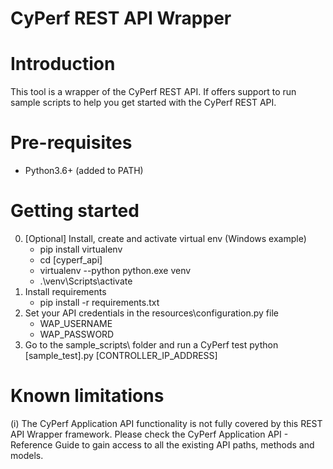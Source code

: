 # CyPerf REST API Wrapper

# Introduction
This tool is a wrapper of the CyPerf REST API.
If offers support to run sample scripts to help you get started with the CyPerf REST API.

# Pre-requisites
- Python3.6+ (added to PATH)

# Getting started
0. [Optional] Install, create and activate virtual env (Windows example)
    - pip install virtualenv
    - cd [cyperf_api] 
    - virtualenv --python python.exe venv
    - .\venv\Scripts\activate
1. Install requirements
    - pip install -r requirements.txt
2. Set your API credentials in the resources\configuration.py file
    - WAP_USERNAME
    - WAP_PASSWORD
3. Go to the sample_scripts\ folder and run a CyPerf test
    python [sample_test].py [CONTROLLER_IP_ADDRESS]

# Known limitations
(i) The CyPerf Application API functionality is not fully covered by this REST API Wrapper framework.
Please check the CyPerf Application API - Reference Guide to gain access to all the existing API paths, methods and models.

